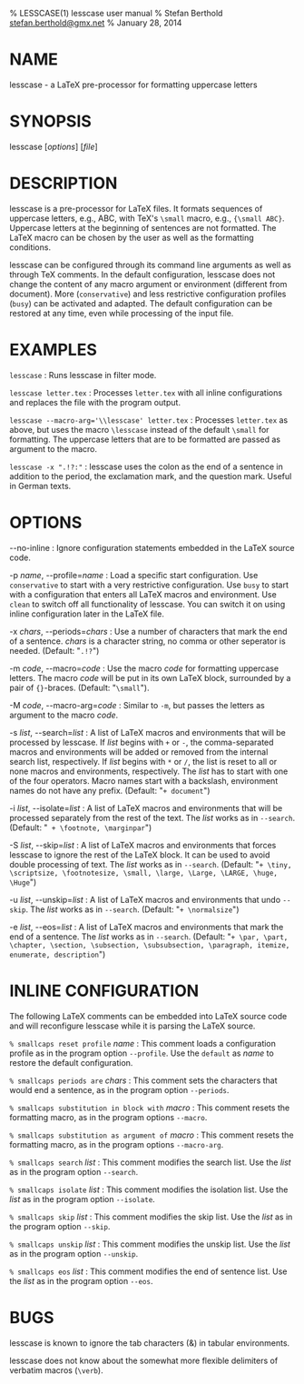 % LESSCASE(1) lesscase user manual
% Stefan Berthold <stefan.berthold@gmx.net>
% January 28, 2014

# NAME

lesscase - a LaTeX pre-processor for formatting uppercase letters

# SYNOPSIS

lesscase [*options*] [*file*]

# DESCRIPTION

lesscase is a pre-processor for LaTeX files. It formats sequences of uppercase letters, e.g., ABC, with TeX\'s `\small` macro, e.g., `{\small ABC}`. Uppercase letters at the beginning of sentences are not formatted. The LaTeX macro can be chosen by the user as well as the formatting conditions.

lesscase can be configured through its command line arguments as well as through TeX comments. In the default configuration, lesscase does not change the  content of  any  macro  argument  or  environment  (different  from document). More (`conservative`) and less restrictive configuration profiles (`busy`) can be activated and adapted. The default configuration can be restored at any time, even while processing of the input file.

# EXAMPLES

`lesscase`
:   Runs lesscase in filter mode.

`lesscase letter.tex`
:   Processes `letter.tex` with all inline configurations and replaces the file with the program output.

`lesscase --macro-arg='\\lesscase' letter.tex`
:   Processes `letter.tex` as above, but uses the macro `\lesscase` instead of the default `\small` for formatting. The uppercase letters that are to be formatted are passed as argument to the macro.

`lesscase -x ".!?:"`
:   lesscase uses the colon as the end of a sentence in addition to the period, the exclamation mark, and the question mark. Useful in German texts.

# OPTIONS

\--no-inline
:   Ignore configuration statements embedded in the LaTeX source code.

-p *name*, \--profile=*name*
:   Load a specific start configuration.
    Use `conservative` to start with a very restrictive configuration.
    Use `busy` to start with a configuration that enters all LaTeX macros and environment.
    Use `clean` to switch off all functionality of lesscase. You can switch it on using inline configuration later in the LaTeX file.

-x *chars*, \--periods=*chars*
:   Use a number of characters that mark the end of a sentence. *chars* is a character string, no comma or other seperator is needed.
    (Default: "`.!?`")

-m *code*, \--macro=*code*
:   Use the macro *code* for formatting uppercase letters. The macro *code* will be put in its own LaTeX block, surrounded by a pair of `{}`-braces.
    (Default: "`\small`").

-M *code*, \--macro-arg=*code*
:   Similar to `-m`, but passes the letters as argument to the macro *code*.

-s *list*, \--search=*list*
:   A list of LaTeX macros and environments that will be processed by lesscase.
    If *list* begins with `+` or `-`, the comma-separated macros and environments will be added or removed from the internal search list, respectively.
    If *list* begins with `*` or `/`, the list is reset to all or none macros and environments, respectively.
    The *list* has to start with one of the four operators.
    Macro names start with a backslash, environment names do not have any prefix.
    (Default: "`+ document`")

-i *list*, \--isolate=*list*
:   A list of LaTeX macros and environments that will be processed separately from the rest of the text.
    The *list* works as in `--search`.
    (Default: "` + \footnote, \marginpar`")

-S *list*, \--skip=*list*
:   A list of LaTeX macros and environments that forces lesscase to ignore the rest of the LaTeX block. It can be used to avoid double processing of text.
    The *list* works as in `--search`.
    (Default: "`+ \tiny, \scriptsize, \footnotesize, \small, \large, \Large, \LARGE, \huge, \Huge`")

-u *list*, \--unskip=*list*
:   A list of LaTeX macros and environments that undo `--skip`.
    The *list* works as in `--search`.
    (Default: "`+ \normalsize`")

-e *list*, \--eos=*list*
:   A list of LaTeX macros and environments that mark the end of a sentence.
    The *list* works as in `--search`.
    (Default: "`+ \par, \part, \chapter, \section, \subsection, \subsubsection, \paragraph, itemize, enumerate, description`")

# INLINE CONFIGURATION

The following LaTeX comments can be embedded into LaTeX source code and will reconfigure lesscase while it is parsing the LaTeX source.

`% smallcaps reset profile` *name*
:   This comment loads a configuration profile as in the program option `--profile`. Use the `default` as *name* to restore the default configuration.

`% smallcaps periods are` *chars*
:   This comment sets the characters that would end a sentence, as in the program option `--periods`.

`% smallcaps substitution in block with` *macro*
:   This comment resets the formatting macro, as in the program options `--macro`.

`% smallcaps substitution as argument of` *macro*
:   This comment resets the formatting macro, as in the program options `--macro-arg`.

`% smallcaps search` *list*
:   This comment modifies the search list.
    Use the *list* as in the program option `--search`.

`% smallcaps isolate` *list*
:   This comment modifies the isolation list.
    Use the *list* as in the program option `--isolate`.

`% smallcaps skip` *list*
:   This comment modifies the skip list.
    Use the *list* as in the program option `--skip`.

`% smallcaps unskip` *list*
:   This comment modifies the unskip list.
    Use the *list* as in the program option `--unskip`.

`% smallcaps eos` *list*
:   This comment modifies the end of sentence list.
    Use the *list* as in the program option `--eos`.

# BUGS

lesscase is known to ignore the tab characters (&) in tabular environments.

lesscase does not know about the somewhat more flexible delimiters of verbatim macros (`\verb`).
